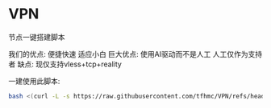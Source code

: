 # VPN

节点一键搭建脚本

我们的优点: 便捷快速  适应小白
巨大优点: 使用AI驱动而不是人工 人工仅作为支持者
缺点: 现仅支持vless+tcp+reality

一建使用此脚本: 
```bash
bash <(curl -L -s https://raw.githubusercontent.com/tfhmc/VPN/refs/heads/main/tfvpe.sh)
```
